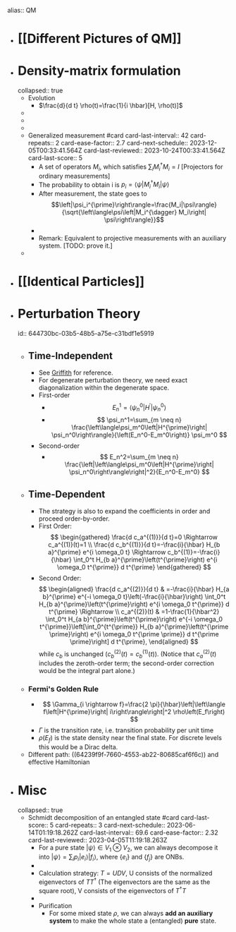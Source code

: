 alias:: QM

- # [[Different Pictures of QM]]
- # Density-matrix formulation
  collapsed:: true
	- Evolution
		- $\frac{d}{d t} \rho(t)=\frac{1}{i \hbar}[H, \rho(t)]$
	-
	-
	-
	- Generalized measurement #card
	  card-last-interval:: 42
	  card-repeats:: 2
	  card-ease-factor:: 2.7
	  card-next-schedule:: 2023-12-05T00:33:41.564Z
	  card-last-reviewed:: 2023-10-24T00:33:41.564Z
	  card-last-score:: 5
		- A set of operators $M_i$, which satisfies $\sum_iM_i^\dag M_i=I$ [Projectors for ordinary measurements]
		- The probability to obtain i is $p_i=\left\langle\psi\left|M_i^{\dagger} M_i\right| \psi\right\rangle$
		- After measurement, the state goes to $$\left|\psi_i^{\prime}\right\rangle=\frac{M_i|\psi\rangle}{\sqrt{\left\langle\psi\left|M_i^{\dagger} M_i\right| \psi\right\rangle}}$$
		-
		- Remark: Equivalent to projective measurements with an auxiliary system. [TODO: prove it.]
	-
- # [[Identical Particles]]
- # Perturbation Theory
  id:: 644730bc-03b5-48b5-a75e-c31bdf1e5919
	- ## Time-Independent
		- See [Griffith](((64473628-1f5e-4716-ae6b-39422002886f))) for reference.
		- For degenerate perturbation theory, we need exact diagonalization within the degenerate space.
		- First-order
			- $$E_n^1=\left\langle\psi_n^0\left|H^{\prime}\right| \psi_n^0\right\rangle$$
			- $$
			  \psi_n^1=\sum_{m \neq n} \frac{\left\langle\psi_m^0\left|H^{\prime}\right| \psi_n^0\right\rangle}{\left(E_n^0-E_m^0\right)} \psi_m^0
			  $$
		- Second-order
			- $$
			  E_n^2=\sum_{m \neq n} \frac{\left|\left\langle\psi_m^0\left|H^{\prime}\right| \psi_n^0\right\rangle\right|^2}{E_n^0-E_m^0}
			  $$
	- ## Time-Dependent
		- The strategy is also to expand the coefficients in order and proceed order-by-order.
		- First Order:
		  $$
		  \begin{gathered}
		  \frac{d c_a^{(1)}}{d t}=0 \Rightarrow c_a^{(1)}(t)=1 \\
		  \frac{d c_b^{(1)}}{d t}=-\frac{i}{\hbar} H_{b a}^{\prime} e^{i \omega_0 t} \Rightarrow c_b^{(1)}=-\frac{i}{\hbar} \int_0^t H_{b a}^{\prime}\left(t^{\prime}\right) e^{i \omega_0 t^{\prime}} d t^{\prime}
		  \end{gathered}
		  $$
		- Second Order:
		  $$
		  \begin{aligned}
		  \frac{d c_a^{(2)}}{d t} & =-\frac{i}{\hbar} H_{a b}^{\prime} e^{-i \omega_0 t}\left(-\frac{i}{\hbar}\right) \int_0^t H_{b a}^{\prime}\left(t^{\prime}\right) e^{i \omega_0 t^{\prime}} d t^{\prime} \Rightarrow \\
		  c_a^{(2)}(t) & =1-\frac{1}{\hbar^2} \int_0^t H_{a b}^{\prime}\left(t^{\prime}\right) e^{-i \omega_0 t^{\prime}}\left[\int_0^{t^{\prime}} H_{b a}^{\prime}\left(t^{\prime \prime}\right) e^{i \omega_0 t^{\prime \prime}} d t^{\prime \prime}\right] d t^{\prime},
		  \end{aligned}
		  $$
		  while $c_b$ is unchanged $\left(c_b^{(2)}(t)=c_b^{(1)}(t)\right)$. (Notice that $c_a^{(2)}(t)$ includes the zeroth-order term; the second-order correction would be the integral part alone.)
	- ### Fermi's Golden Rule
		- $$
		  \Gamma_{i \rightarrow f}=\frac{2 \pi}{\hbar}\left|\left\langle f\left|H^{\prime}\right| i\right\rangle\right|^2 \rho\left(E_f\right)
		  $$
		- $\Gamma$ is the transition rate, i.e. transition probability per unit time
		- $\rho(E_f)$ is the state density near the final state. For discrete levels this would be a Dirac delta.
	- Different path: ((64239f9f-7660-4553-ab22-80685caf6f6c)) and effective Hamiltonian
- # Misc
  collapsed:: true
	- Schmidt decomposition of an entangled state #card
	  card-last-score:: 5
	  card-repeats:: 3
	  card-next-schedule:: 2023-06-14T01:19:18.262Z
	  card-last-interval:: 69.6
	  card-ease-factor:: 2.32
	  card-last-reviewed:: 2023-04-05T11:19:18.263Z
		- For a pure state $|\psi\rangle\in V_1\otimes V_2$, we can always decompose it into $|\psi\rangle=\sum_ip_i|e_i\rangle| f_i\rangle$, where $\{e_i\}$ and $\{f_j\}$ are ONBs.
		-
		- Calculation strategy: $T=UDV$, U consists of the normalized eigenvectors of ${T T^\dag}$ (The eigenvectors are the same as the square root), V consists of the eigenvectors of ${T^\dag T}$
		-
		- Purification
			- For some mixed state $\rho$, we can always **add an auxiliary system** to make the whole state a (entangled) **pure** state.